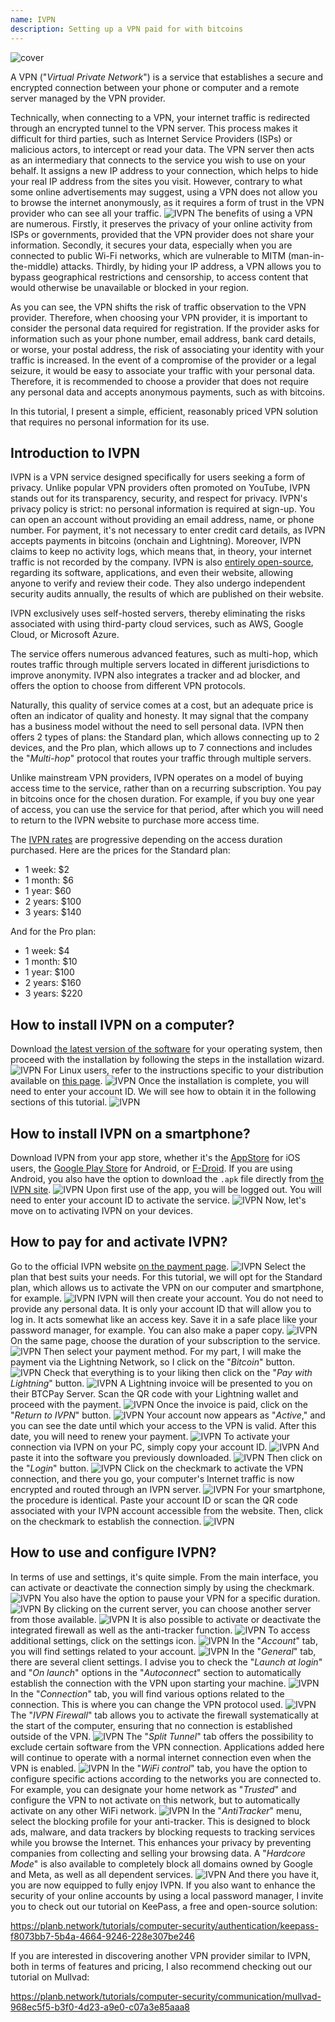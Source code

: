 ```yaml
---
name: IVPN
description: Setting up a VPN paid for with bitcoins
---
```

![cover](assets/cover.webp)

A VPN ("*Virtual Private Network*") is a service that establishes a secure and encrypted connection between your phone or computer and a remote server managed by the VPN provider.

Technically, when connecting to a VPN, your internet traffic is redirected through an encrypted tunnel to the VPN server. This process makes it difficult for third parties, such as Internet Service Providers (ISPs) or malicious actors, to intercept or read your data. The VPN server then acts as an intermediary that connects to the service you wish to use on your behalf. It assigns a new IP address to your connection, which helps to hide your real IP address from the sites you visit. However, contrary to what some online advertisements may suggest, using a VPN does not allow you to browse the internet anonymously, as it requires a form of trust in the VPN provider who can see all your traffic.
![IVPN](assets/fr/01.webp)
The benefits of using a VPN are numerous. Firstly, it preserves the privacy of your online activity from ISPs or governments, provided that the VPN provider does not share your information. Secondly, it secures your data, especially when you are connected to public Wi-Fi networks, which are vulnerable to MITM (man-in-the-middle) attacks. Thirdly, by hiding your IP address, a VPN allows you to bypass geographical restrictions and censorship, to access content that would otherwise be unavailable or blocked in your region.

As you can see, the VPN shifts the risk of traffic observation to the VPN provider. Therefore, when choosing your VPN provider, it is important to consider the personal data required for registration. If the provider asks for information such as your phone number, email address, bank card details, or worse, your postal address, the risk of associating your identity with your traffic is increased. In the event of a compromise of the provider or a legal seizure, it would be easy to associate your traffic with your personal data. Therefore, it is recommended to choose a provider that does not require any personal data and accepts anonymous payments, such as with bitcoins.

In this tutorial, I present a simple, efficient, reasonably priced VPN solution that requires no personal information for its use.

## Introduction to IVPN

IVPN is a VPN service designed specifically for users seeking a form of privacy. Unlike popular VPN providers often promoted on YouTube, IVPN stands out for its transparency, security, and respect for privacy.
IVPN's privacy policy is strict: no personal information is required at sign-up. You can open an account without providing an email address, name, or phone number. For payment, it's not necessary to enter credit card details, as IVPN accepts payments in bitcoins (onchain and Lightning). Moreover, IVPN claims to keep no activity logs, which means that, in theory, your internet traffic is not recorded by the company.
IVPN is also [entirely open-source](https://github.com/ivpn), regarding its software, applications, and even their website, allowing anyone to verify and review their code. They also undergo independent security audits annually, the results of which are published on their website.

IVPN exclusively uses self-hosted servers, thereby eliminating the risks associated with using third-party cloud services, such as AWS, Google Cloud, or Microsoft Azure.

The service offers numerous advanced features, such as multi-hop, which routes traffic through multiple servers located in different jurisdictions to improve anonymity. IVPN also integrates a tracker and ad blocker, and offers the option to choose from different VPN protocols.

Naturally, this quality of service comes at a cost, but an adequate price is often an indicator of quality and honesty. It may signal that the company has a business model without the need to sell personal data. IVPN then offers 2 types of plans: the Standard plan, which allows connecting up to 2 devices, and the Pro plan, which allows up to 7 connections and includes the "*Multi-hop*" protocol that routes your traffic through multiple servers.

Unlike mainstream VPN providers, IVPN operates on a model of buying access time to the service, rather than on a recurring subscription. You pay in bitcoins once for the chosen duration. For example, if you buy one year of access, you can use the service for that period, after which you will need to return to the IVPN website to purchase more access time.

The [IVPN rates](https://www.ivpn.net/en/pricing/) are progressive depending on the access duration purchased. Here are the prices for the Standard plan:
- 1 week: $2
- 1 month: $6
- 1 year: $60
- 2 years: $100
- 3 years: $140

And for the Pro plan:
- 1 week: $4
- 1 month: $10
- 1 year: $100
- 2 years: $160
- 3 years: $220

## How to install IVPN on a computer?
Download [the latest version of the software](https://www.ivpn.net/en/apps-windows/) for your operating system, then proceed with the installation by following the steps in the installation wizard. ![IVPN](assets/notext/02.webp)
For Linux users, refer to the instructions specific to your distribution available on [this page](https://www.ivpn.net/en/apps-linux/).
![IVPN](assets/notext/03.webp)
Once the installation is complete, you will need to enter your account ID. We will see how to obtain it in the following sections of this tutorial.
![IVPN](assets/notext/04.webp)
## How to install IVPN on a smartphone?

Download IVPN from your app store, whether it's the [AppStore](https://apps.apple.com/us/app/ivpn-secure-vpn-for-privacy/id1193122683) for iOS users, the [Google Play Store](https://play.google.com/store/apps/details?id=net.ivpn.client) for Android, or [F-Droid](https://f-droid.org/en/packages/net.ivpn.client). If you are using Android, you also have the option to download the `.apk` file directly from [the IVPN site](https://www.ivpn.net/en/apps-android/).
![IVPN](assets/notext/05.webp)
Upon first use of the app, you will be logged out. You will need to enter your account ID to activate the service.
![IVPN](assets/notext/06.webp)
Now, let's move on to activating IVPN on your devices.

## How to pay for and activate IVPN?

Go to the official IVPN website [on the payment page](https://www.ivpn.net/en/pricing/).
![IVPN](assets/notext/07.webp)
Select the plan that best suits your needs. For this tutorial, we will opt for the Standard plan, which allows us to activate the VPN on our computer and smartphone, for example.
![IVPN](assets/notext/08.webp)
IVPN will then create your account. You do not need to provide any personal data. It is only your account ID that will allow you to log in. It acts somewhat like an access key. Save it in a safe place like your password manager, for example. You can also make a paper copy.
![IVPN](assets/notext/09.webp)
On the same page, choose the duration of your subscription to the service.
![IVPN](assets/notext/10.webp)
Then select your payment method. For my part, I will make the payment via the Lightning Network, so I click on the "*Bitcoin*" button.
![IVPN](assets/notext/11.webp)
Check that everything is to your liking then click on the "*Pay with Lightning*" button.
![IVPN](assets/notext/12.webp)
A Lightning invoice will be presented to you on their BTCPay Server. Scan the QR code with your Lightning wallet and proceed with the payment.
![IVPN](assets/notext/13.webp) Once the invoice is paid, click on the "*Return to IVPN*" button.
![IVPN](assets/notext/14.webp)
Your account now appears as "*Active*," and you can see the date until which your access to the VPN is valid. After this date, you will need to renew your payment.
![IVPN](assets/notext/15.webp)
To activate your connection via IVPN on your PC, simply copy your account ID.
![IVPN](assets/notext/16.webp)
And paste it into the software you previously downloaded.
![IVPN](assets/notext/17.webp)
Then click on the "*Login*" button.
![IVPN](assets/notext/18.webp)
Click on the checkmark to activate the VPN connection, and there you go, your computer's Internet traffic is now encrypted and routed through an IVPN server.
![IVPN](assets/notext/19.webp)
For your smartphone, the procedure is identical. Paste your account ID or scan the QR code associated with your IVPN account accessible from the website. Then, click on the checkmark to establish the connection.
![IVPN](assets/notext/20.webp)
## How to use and configure IVPN?

In terms of use and settings, it's quite simple. From the main interface, you can activate or deactivate the connection simply by using the checkmark.
![IVPN](assets/notext/21.webp)
You also have the option to pause your VPN for a specific duration.
![IVPN](assets/notext/22.webp)
By clicking on the current server, you can choose another server from those available.
![IVPN](assets/notext/23.webp)
It is also possible to activate or deactivate the integrated firewall as well as the anti-tracker function.
![IVPN](assets/notext/24.webp)
To access additional settings, click on the settings icon.
![IVPN](assets/notext/25.webp)
In the "*Account*" tab, you will find settings related to your account.
![IVPN](assets/notext/26.webp)
In the "*General*" tab, there are several client settings. I advise you to check the "*Launch at login*" and "*On launch*" options in the "*Autoconnect*" section to automatically establish the connection with the VPN upon starting your machine.
![IVPN](assets/notext/27.webp)
In the "*Connection*" tab, you will find various options related to the connection. This is where you can change the VPN protocol used.
![IVPN](assets/notext/28.webp)
The "*IVPN Firewall*" tab allows you to activate the firewall systematically at the start of the computer, ensuring that no connection is established outside of the VPN.
![IVPN](assets/notext/29.webp)
The "*Split Tunnel*" tab offers the possibility to exclude certain software from the VPN connection. Applications added here will continue to operate with a normal internet connection even when the VPN is enabled.
![IVPN](assets/notext/30.webp)
In the "*WiFi control*" tab, you have the option to configure specific actions according to the networks you are connected to. For example, you can designate your home network as "*Trusted*" and configure the VPN to not activate on this network, but to automatically activate on any other WiFi network.
![IVPN](assets/notext/31.webp)
In the "*AntiTracker*" menu, select the blocking profile for your anti-tracker. This is designed to block ads, malware, and data trackers by blocking requests to tracking services while you browse the Internet. This enhances your privacy by preventing companies from collecting and selling your browsing data. A "*Hardcore Mode*" is also available to completely block all domains owned by Google and Meta, as well as all dependent services.
![IVPN](assets/notext/32.webp)
And there you have it, you are now equipped to fully enjoy IVPN. If you also want to enhance the security of your online accounts by using a local password manager, I invite you to check out our tutorial on KeePass, a free and open-source solution:

https://planb.network/tutorials/computer-security/authentication/keepass-f8073bb7-5b4a-4664-9246-228e307be246

If you are interested in discovering another VPN provider similar to IVPN, both in terms of features and pricing, I also recommend checking out our tutorial on Mullvad:

https://planb.network/tutorials/computer-security/communication/mullvad-968ec5f5-b3f0-4d23-a9e0-c07a3e85aaa8
